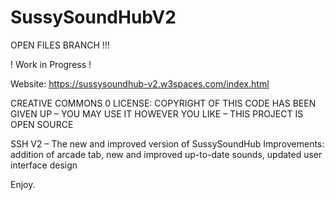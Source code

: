 # SussySoundHubV2

OPEN FILES BRANCH !!!

! Work in Progress !

Website: https://sussysoundhub-v2.w3spaces.com/index.html

CREATIVE COMMONS 0 LICENSE: COPYRIGHT OF THIS CODE HAS BEEN GIVEN UP – YOU MAY USE IT HOWEVER YOU LIKE – THIS PROJECT IS OPEN SOURCE

SSH V2 – The new and improved version of SussySoundHub
Improvements: addition of arcade tab, new and improved up-to-date sounds, updated user interface design

Enjoy.


